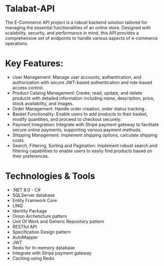 # Talabat-API
The E-Commerce API project is a robust backend solution tailored for managing the essential functionalities of an online store. Designed with scalability, security, and performance in mind, this API provides a comprehensive set of endpoints to handle various aspects of e-commerce operations.
# Key Features:
* User Management: Manage user accounts, authentication, and authorization with secure JWT-based authentication and role-based access control.
* Product Catalog Management: Create, read, update, and delete products with detailed information including name, description, price, stock availability, and images.
* Order Management: Handle order creation, order status tracking .
* Basket Functionality: Enable users to add products to their basket, modify quantities, and proceed to checkout securely.
* Payment Integration: Integrate with Stripe payment gateway to facilitate secure online payments, supporting various payment methods.
* Shipping Management: Implement shipping options, calculate shipping costs.
* Search, Filtering, Sorting and Pagination: Implement robust search and filtering capabilities to enable users to easily find products based on their preferences.
# Technologies & Tools
* .NET 8.0 - C#
* SQLServer database
* Entity Framwork Core
* LINQ
* Identity Package
* Onion Archeticture pattern
* Unit Of Work and Generic Repository pattern
* RESTful API
* Specification Design pattern
* AutoMapper
* JWT
* Redis for In-memory database
* Integrate with Stripe payment gateway
* Caching using Redis
